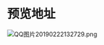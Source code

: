 # 预览地址
![QQ图片20190222132729.png](https://upload-images.jianshu.io/upload_images/13839130-ec7f53e26c8da28e.png?imageMogr2/auto-orient/strip%7CimageView2/2/w/1240)
